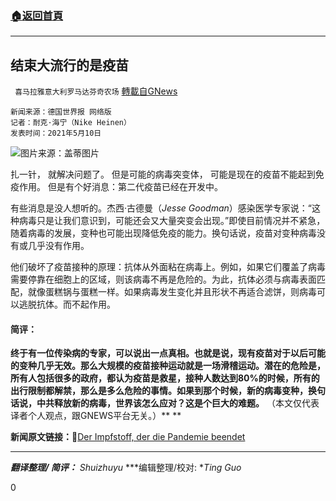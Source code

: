 ###  [:house:返回首頁](https://github.com/ourhimalayas/txt)
---

## 结束大流行的是疫苗
` 喜马拉雅意大利罗马达芬奇农场` [轉載自GNews](https://gnews.org/zh-hans/1203700/)

```
新闻来源：德国世界报 网络版 
记者：耐克·海宁（Nike Heinen） 
发表时间：2021年5月10日
```


![]()![](https://gnews-media-offload.s3.amazonaws.com/wp-content/uploads/2021/05/10192050/118215666__115371409_gettyimages-1265248637-1-3.jpg)图片来源：盖蒂图片

扎一针， 就解决问题了。 但是可能的病毒突变体， 可能是现在的疫苗不能起到免疫作用。 但是有个好消息：第二代疫苗已经在开发中。

有些消息是没人想听的。杰西·古德曼（*Jesse Goodman*）感染医学专家说：“这种病毒只是让我们意识到，可能还会又大量突变会出现。”即使目前情况并不紧急，随着病毒的发展，变种也可能出现降低免疫的能力。换句话说，疫苗对变种病毒没有或几乎没有作用。

他们破坏了疫苗接种的原理：抗体从外面粘在病毒上。例如，如果它们覆盖了病毒需要停靠在细胞上的区域，则该病毒不再是危险的。为此，抗体必须与病毒表面匹配，就像蛋糕锅与蛋糕一样。如果病毒发生变化并且形状不再适合滤饼，则病毒可以逃脱抗体。而不起作用。

#### **简评：**

**终于有一位传染病的专家，可以说出一点真相。也就是说，现有疫苗对于以后可能的变种几乎无效。那么大规模的疫苗接种运动就是一场滑稽运动。潜在的危险是，所有人包括很多的政府，都认为疫苗是救星，接种人数达到80%的时候，所有的出行限制都解禁，那么是多么危险的事情。如果到那个时候，新的病毒变种，换句话说，中共释放新的病毒，世界该怎么应对？这是个巨大的难题。**
（本文仅代表译者个人观点，跟GNEWS平台无关。）** **

**新闻原文链接：**🔗[Der Impfstoff, der die Pandemie beendet](https://www.welt.de/gesundheit/plus231003235/Covid-Impfstoff-Zweite-Generation-gegen-Mutanten-in-Entwicklung.html)

* * *

***翻译整理/ 简评：** Shuizhuyu* ***编辑整理/校对: **Ting Guo*

0
